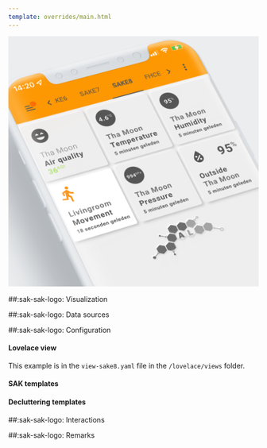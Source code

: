 ```yaml
---
template: overrides/main.html
---
```


[![SAK Example]][SAK Example]

  [SAK Example]: ../assets/screenshots/sak-example-8.png

##:sak-sak-logo: Visualization

##:sak-sak-logo: Data sources

##:sak-sak-logo: Configuration

#### Lovelace view

This example is in the `view-sake8.yaml` file in the `/lovelace/views` folder.

#### SAK templates

#### Decluttering templates

##:sak-sak-logo: Interactions

##:sak-sak-logo: Remarks